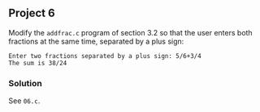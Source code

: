 ## Project 6
Modify the `addfrac.c` program of section 3.2 so that the user enters both fractions at the same time, separated by a plus sign:
```
Enter two fractions separated by a plus sign: 5/6+3/4
The sum is 38/24
```
### Solution
See `06.c`.
